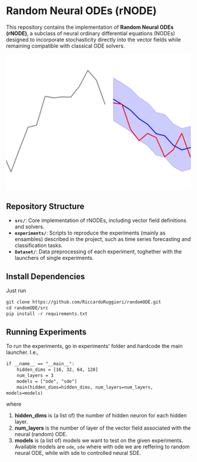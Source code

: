 # Random Neural ODEs (rNODE)

This repository contains the implementation of **Random Neural ODEs (rNODE)**, a subclass of neural ordinary differential equations (NODEs) designed to incorporate stochasticity directly into the vector fields while remaining compatible with classical ODE solvers.

![Logo](experiments/logo.png)

## Repository Structure

- **`src/`**: Core implementation of rNODEs, including vector field definitions and solvers.
- **`experiments/`**: Scripts to reproduce the experiments (mainly as ensambles) described in the project, such as time series forecasting and classification tasks.
- **`Dataset/`**: Data preprocessing of each experiment, toghether with the launchers of single experiments.

## Install Dependencies

Just run

```
git clone https://github.com/RiccardoRuggieri/randomODE.git
cd randomODE/src
pip install -r requirements.txt
```

## Running Experiments

To run the experiments, go in experiments' folder and hardcode the main launcher. I.e.,
```
if __name__ == "__main__":
    hidden_dims = [16, 32, 64, 128]
    num_layers = 3
    models = ["ode", "sde"]
    main(hidden_dims=hidden_dims, num_layers=num_layers, models=models)
```
where
1. **hidden_dims** is (a list of) the number of hidden neuron for each hidden layer.
2. **num_layers** is the number of layer of the vector field associated with the neural (random) ODE.
3. **models** is (a list of) models we want to test on the given experiments. Available models are ```ode```, ```sde``` where with ode we are reffering to random neural ODE, while with sde to controlled neural SDE.


